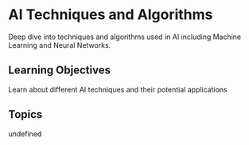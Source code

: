 # AI Techniques and Algorithms

Deep dive into techniques and algorithms used in AI including Machine Learning and Neural Networks.

## Learning Objectives
Learn about different AI techniques and their potential applications

## Topics
undefined